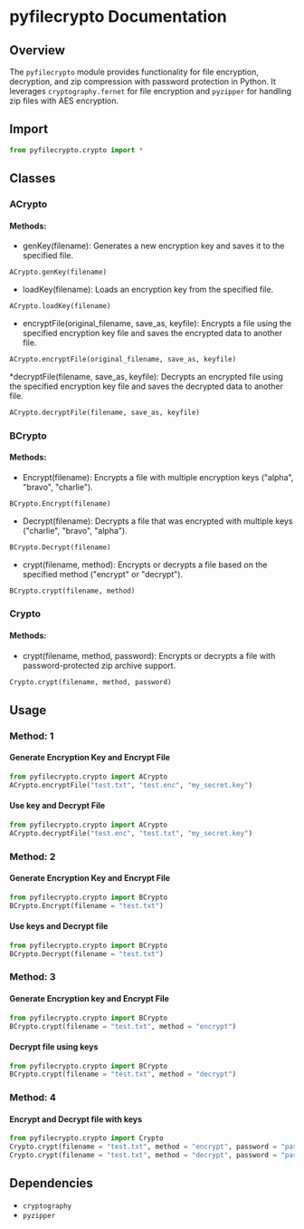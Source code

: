 # pyfilecrypto Documentation
## Overview
The `pyfilecrypto` module provides functionality for file encryption, decryption, and zip compression with password protection in Python. It leverages `cryptography.fernet` for file encryption and `pyzipper` for handling zip files with AES encryption.

## Import
``` python
from pyfilecrypto.crypto import *
```
## Classes
### ACrypto
#### Methods:

* genKey(filename):
Generates a new encryption key and saves it to the specified file.
``` python
ACrypto.genKey(filename)
```

* loadKey(filename):
Loads an encryption key from the specified file.
``` python
ACrypto.loadKey(filename)
```

* encryptFile(original_filename, save_as, keyfile):
Encrypts a file using the specified encryption key file and saves the encrypted data to another file.
``` python
ACrypto.encryptFile(original_filename, save_as, keyfile)
```

*decryptFile(filename, save_as, keyfile):
Decrypts an encrypted file using the specified encryption key file and saves the decrypted data to another file.
``` python
ACrypto.decryptFile(filename, save_as, keyfile)
```


### BCrypto
#### Methods:
* Encrypt(filename):
Encrypts a file with multiple encryption keys ("alpha", "bravo", "charlie").
``` python
BCrypto.Encrypt(filename)
```

* Decrypt(filename):
Decrypts a file that was encrypted with multiple keys ("charlie", "bravo", "alpha").
``` python
BCrypto.Decrypt(filename)
```

* crypt(filename, method):
Encrypts or decrypts a file based on the specified method ("encrypt" or "decrypt").
``` python
BCrypto.crypt(filename, method)
```

### Crypto
#### Methods:
* crypt(filename, method, password):
Encrypts or decrypts a file with password-protected zip archive support.
``` python
Crypto.crypt(filename, method, password)
```

## Usage
### Method: 1
#### Generate Encryption Key and Encrypt File
``` python
from pyfilecrypto.crypto import ACrypto
ACrypto.encryptFile("test.txt", "test.enc", "my_secret.key")
```

#### Use key and Decrypt File
``` python
from pyfilecrypto.crypto import ACrypto
ACrypto.decryptFile("test.enc", "test.txt", "my_secret.key")
```

### Method: 2
#### Generate Encryption Key and Encrypt File
``` python
from pyfilecrypto.crypto import BCrypto
BCrypto.Encrypt(filename = "test.txt")
```

#### Use keys and Decrypt file
``` python
from pyfilecrypto.crypto import BCrypto
BCrypto.Decrypt(filename = "test.txt")
```

### Method: 3
#### Generate Encryption key and Encrypt File
``` python 
from pyfilecrypto.crypto import BCrypto
BCrypto.crypt(filename = "test.txt", method = "encrypt")
```

#### Decrypt file using keys
``` python
from pyfilecrypto.crypto import BCrypto
BCrypto.crypt(filename = "test.txt", method = "decrypt")
```

### Method: 4
#### Encrypt and Decrypt file with keys
``` python
from pyfilecrypto.crypto import Crypto
Crypto.crypt(filename = "test.txt", method = "encrypt", password = "password")
Crypto.crypt(filename = "test.txt", method = "decrypt", password = "password")
```


## Dependencies
* `cryptography`
* `pyzipper`